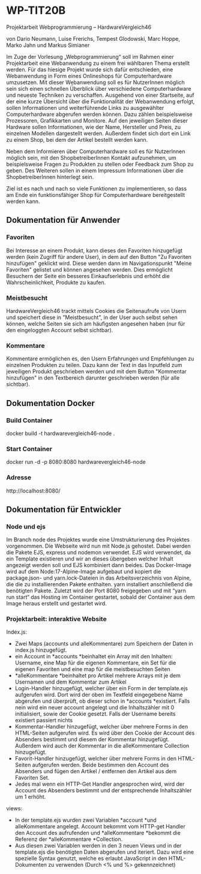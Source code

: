 # WP-TIT20B

Projektarbeit Webprogrammierung – HardwareVergleich46

von Dario Neumann, Luise Frerichs, Tempest Glodowski, Marc Hoppe, Marko Jahn und Markus Simianer

Im Zuge der Vorlesung „Webprogrammierung“ soll im Rahmen einer Projektarbeit eine Webanwendung zu einem frei wählbaren Thema erstellt werden. Für das hiesige Projekt wurde sich dafür entschieden, eine Webanwendung in Form eines Onlineshops für Computerhardware umzusetzen. Mit dieser Webanwendung soll es für NutzerInnen möglich sein sich einen schnellen Überblick über verschiedene Computerhardware und neueste Techniken zu verschaffen. Ausgehend von einer Startseite, auf der eine kurze Übersicht über die Funktionalität der Webanwendung erfolgt, sollen Informationen und weiterführende Links zu ausgewählter Computerhardware abgerufen werden können. Dazu zählen beispielsweise Prozessoren, Grafikkarten und Monitore. Auf den jeweiligen Seiten dieser Hardware sollen Informationen, wie der Name, Hersteller und Preis, zu einzelnen Modellen dargestellt werden. Außerdem findet sich dort ein Link zu einem Shop, bei dem der Artikel bestellt werden kann.

Neben dem Informieren über Computerhardware soll es für NutzerInnen möglich sein, mit den ShopbetreiberInnen Kontakt aufzunehmen, um beispielsweise Fragen zu Produkten zu stellen oder Feedback zum Shop zu geben. Des Weiteren sollen in einem Impressum Informationen über die ShopbetreiberInnen hinterlegt sein.

Ziel ist es nach und nach so viele Funktionen zu implementieren, so dass am Ende ein funktionsfähiger Shop für Computerhardware bereitgestellt werden kann.

## Dokumentation für Anwender

### Favoriten

Bei Interesse an einem Produkt, kann dieses den Favoriten hinzugefügt werden (kein Zugriff für andere User), in dem auf den Button "Zu Favoriten hinzufügen" geklickt wird. Diese werden dann im Navigationspunkt "Meine Favoriten" gelistet und können angesehen werden. Dies ermöglicht Besuchern der Seite ein besseres Einkaufserlebnis und erhöht die Wahrscheinlichkeit, Produkte zu kaufen.

### Meistbesucht

HardwareVergleich46 trackt mittels Cookies die Seitenaufrufe von Usern und speichert diese in "Meistbesucht", in der User auch selbst sehen können, welche Seiten sie sich am häufigsten angesehen haben (nur für den eingeloggten Account selbst sichtbar).

### Kommentare

Kommentare ermöglichen es, den Usern Erfahrungen und Empfehlungen zu einzelnen Produkten zu teilen. Dazu kann der Text in das Inputfeld zum jeweiligen Produkt geschrieben werden und mit dem Button "Kommentar hinzufügen" in den Textbereich darunter geschrieben werden (für alle sichtbar).

## Dokumentation Docker

### Build Container

docker build -t hardwarevergleich46-node .

### Start Container

docker run -d -p 8080:8080 hardwarevergleich46-node

### Adresse

http://localhost:8080/

## Dokumentation für Entwickler

### Node und ejs

Im Branch node des Projektes wurde eine Umstrukturierung des Projektes vorgenommen. Die Webseite wird nun mit Node.js gehostet. Dabei werden die Pakete EJS, express und nodemon verwendet. EJS wird verwendet, da ein Template existieren und wir an dieses übergeben welcher Inhalt angezeigt werden soll und EJS kombiniert dann beides. Das Docker-Image wird auf dem Node:17-Alpine-Image aufgebaut und kopiert die package.json- und yarn.lock-Dateien in das Arbeitsverzeichnis von Alpine, die die zu installierenden Pakete enthalten. yarn installiert anschließend die benötigten Pakete. Zuletzt wird der Port 8080 freigegeben und mit “yarn run start“ das Hosting im Container gestartet, sobald der Container aus dem Image heraus erstellt und gestartet wird.

### Projektarbeit: interaktive Website

Index.js:

- Zwei Maps (accounts und alleKommentare) zum Speichern der Daten in index.js hinzugefügt.
- ein Account in *accounts *beinhaltet ein Array mit den Inhalten: Username, eine Map für die eigenen Kommentare, ein Set für die eigenen Favoriten und eine map für die meistbesuchten Seiten
- *alleKommentare *beinhaltet pro Artikel mehrere Arrays mit je dem Usernamen und dem Kommentar zum Artikel
- Login-Handler hinzugefügt, welcher über ein Form in der template.ejs aufgerufen wird. Dort wird der oben im Textfeld eingegebene Name abgerufen und überprüft, ob dieser schon in *accounts *existiert. Falls nein wird ein neuer account angelegt und die Inhaltszähler mit 0 initialisiert, sowie der Cookie gesetzt. Falls der Username bereits existiert passiert nichts
- Kommentar-Handler hinzugefügt, welcher über mehrere Forms in den HTML-Seiten aufgerufen wird. Es wird über den Cookie der Account des Absenders bestimmt und diesem der Kommentar hinzugefügt. Außerdem wird auch der Kommentar in die alleKommentare Collection hinzugefügt.
- Favorit-Handler hinzugefügt, welcher über mehrere Forms in den HTML-Seiten aufgerufen werden. Beide bestimmen den Account des Absenders und fügen den Artikel / entfernen den Artikel aus dem Favoriten Set.
- Jedes mal wenn ein HTTP-Get Handler angesprochen wird, wird der Account des Absenders bestimmt und der entsprechende Inhaltszähler um 1 erhöht.

views:

- In der template.ejs wurden zwei Variablen *account *und alleKommentare angelegt. Account bekommt vom HTTP-get Handler den Account des aufrufenden und *alleKommentare *bekommt die Referenz der *alleKommentare *Collection.
- Aus diesen zwei Variablen werden in den 3 neuen Views und in der template.ejs die benötigten Daten abgerufen und iteriert. Dazu wird eine spezielle Syntax genutzt, welche es erlaubt JavaScript in den HTML-Dokumenten zu verwenden (Durch <% und %> gekennzeichnet)
